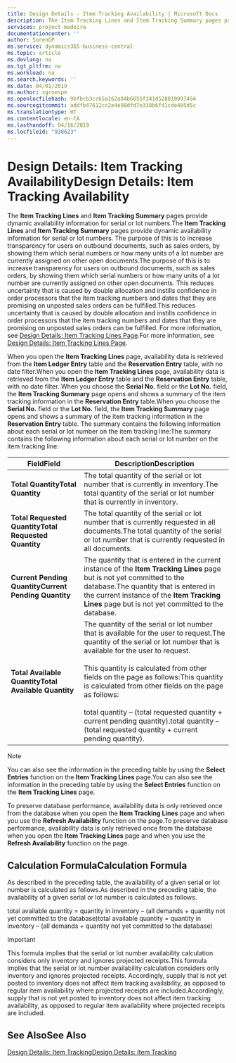 ```yaml
---
title: Design Details - Item Tracking Availability | Microsoft Docs
description: The Item Tracking Lines and Item Tracking Summary pages provide dynamic availability information for serial or lot numbers. The purpose of this is to increase transparency for users on outbound documents, such as sales orders, by showing them which serial numbers or how many units of a lot number are currently assigned on other open documents.
services: project-madeira
documentationcenter: ''
author: SorenGP
ms.service: dynamics365-business-central
ms.topic: article
ms.devlang: na
ms.tgt_pltfrm: na
ms.workload: na
ms.search.keywords: ''
ms.date: 04/01/2019
ms.author: sgroespe
ms.openlocfilehash: 9bfbcb3cc65a162a04b6055f341d528810097494
ms.sourcegitcommit: addfb47612cc2e4e98dfd7e338b6f41cde405d5c
ms.translationtype: HT
ms.contentlocale: en-CA
ms.lasthandoff: 04/16/2019
ms.locfileid: "938623"
---
```

# <a name="design-details-item-tracking-availability"></a><span data-ttu-id="e28c8-104">Design Details: Item Tracking Availability</span><span class="sxs-lookup"><span data-stu-id="e28c8-104">Design Details: Item Tracking Availability</span></span>
<span data-ttu-id="e28c8-105">The **Item Tracking Lines** and **Item Tracking Summary** pages provide dynamic availability information for serial or lot numbers.</span><span class="sxs-lookup"><span data-stu-id="e28c8-105">The **Item Tracking Lines** and **Item Tracking Summary** pages provide dynamic availability information for serial or lot numbers.</span></span> <span data-ttu-id="e28c8-106">The purpose of this is to increase transparency for users on outbound documents, such as sales orders, by showing them which serial numbers or how many units of a lot number are currently assigned on other open documents.</span><span class="sxs-lookup"><span data-stu-id="e28c8-106">The purpose of this is to increase transparency for users on outbound documents, such as sales orders, by showing them which serial numbers or how many units of a lot number are currently assigned on other open documents.</span></span> <span data-ttu-id="e28c8-107">This reduces uncertainty that is caused by double allocation and instills confidence in order processors that the item tracking numbers and dates that they are promising on unposted sales orders can be fulfilled.</span><span class="sxs-lookup"><span data-stu-id="e28c8-107">This reduces uncertainty that is caused by double allocation and instills confidence in order processors that the item tracking numbers and dates that they are promising on unposted sales orders can be fulfilled.</span></span> <span data-ttu-id="e28c8-108">For more information, see [Design Details: Item Tracking Lines Page](design-details-item-tracking-lines-window.md).</span><span class="sxs-lookup"><span data-stu-id="e28c8-108">For more information, see [Design Details: Item Tracking Lines Page](design-details-item-tracking-lines-window.md).</span></span>  

 <span data-ttu-id="e28c8-109">When you open the **Item Tracking Lines** page, availability data is retrieved from the **Item Ledger Entry** table and the **Reservation Entry** table, with no date filter.</span><span class="sxs-lookup"><span data-stu-id="e28c8-109">When you open the **Item Tracking Lines** page, availability data is retrieved from the **Item Ledger Entry** table and the **Reservation Entry** table, with no date filter.</span></span> <span data-ttu-id="e28c8-110">When you choose the **Serial No.** field or the **Lot No.** field, the **Item Tracking Summary** page opens and shows a summary of the item tracking information in the **Reservation Entry** table.</span><span class="sxs-lookup"><span data-stu-id="e28c8-110">When you choose the **Serial No.** field or the **Lot No.** field, the **Item Tracking Summary** page opens and shows a summary of the item tracking information in the **Reservation Entry** table.</span></span> <span data-ttu-id="e28c8-111">The summary contains the following information about each serial or lot number on the item tracking line:</span><span class="sxs-lookup"><span data-stu-id="e28c8-111">The summary contains the following information about each serial or lot number on the item tracking line:</span></span>  

|<span data-ttu-id="e28c8-112">Field</span><span class="sxs-lookup"><span data-stu-id="e28c8-112">Field</span></span>|<span data-ttu-id="e28c8-113">Description</span><span class="sxs-lookup"><span data-stu-id="e28c8-113">Description</span></span>|  
|---------------------------------|---------------------------------------|  
|<span data-ttu-id="e28c8-114">**Total Quantity**</span><span class="sxs-lookup"><span data-stu-id="e28c8-114">**Total Quantity**</span></span>|<span data-ttu-id="e28c8-115">The total quantity of the serial or lot number that is currently in inventory.</span><span class="sxs-lookup"><span data-stu-id="e28c8-115">The total quantity of the serial or lot number that is currently in inventory.</span></span>|  
|<span data-ttu-id="e28c8-116">**Total Requested Quantity**</span><span class="sxs-lookup"><span data-stu-id="e28c8-116">**Total Requested Quantity**</span></span>|<span data-ttu-id="e28c8-117">The total quantity of the serial or lot number that is currently requested in all documents.</span><span class="sxs-lookup"><span data-stu-id="e28c8-117">The total quantity of the serial or lot number that is currently requested in all documents.</span></span>|  
|<span data-ttu-id="e28c8-118">**Current Pending Quantity**</span><span class="sxs-lookup"><span data-stu-id="e28c8-118">**Current Pending Quantity**</span></span>|<span data-ttu-id="e28c8-119">The quantity that is entered in the current instance of the **Item Tracking Lines** page but is not yet committed to the database.</span><span class="sxs-lookup"><span data-stu-id="e28c8-119">The quantity that is entered in the current instance of the **Item Tracking Lines** page but is not yet committed to the database.</span></span>|  
|<span data-ttu-id="e28c8-120">**Total Available Quantity**</span><span class="sxs-lookup"><span data-stu-id="e28c8-120">**Total Available Quantity**</span></span>|<span data-ttu-id="e28c8-121">The quantity of the serial or lot number that is available for the user to request.</span><span class="sxs-lookup"><span data-stu-id="e28c8-121">The quantity of the serial or lot number that is available for the user to request.</span></span><br /><br /> <span data-ttu-id="e28c8-122">This quantity is calculated from other fields on the page as follows:</span><span class="sxs-lookup"><span data-stu-id="e28c8-122">This quantity is calculated from other fields on the page as follows:</span></span><br /><br /> <span data-ttu-id="e28c8-123">total quantity – (total requested quantity + current pending quantity).</span><span class="sxs-lookup"><span data-stu-id="e28c8-123">total quantity – (total requested quantity + current pending quantity).</span></span>|  

> [!NOTE]  
>  <span data-ttu-id="e28c8-124">You can also see the information in the preceding table by using the **Select Entries** function on the **Item Tracking Lines** page.</span><span class="sxs-lookup"><span data-stu-id="e28c8-124">You can also see the information in the preceding table by using the **Select Entries** function on the **Item Tracking Lines** page.</span></span>  

 <span data-ttu-id="e28c8-125">To preserve database performance, availability data is only retrieved once from the database when you open the **Item Tracking Lines** page and when you use the **Refresh Availability** function on the page.</span><span class="sxs-lookup"><span data-stu-id="e28c8-125">To preserve database performance, availability data is only retrieved once from the database when you open the **Item Tracking Lines** page and when you use the **Refresh Availability** function on the page.</span></span>  

## <a name="calculation-formula"></a><span data-ttu-id="e28c8-126">Calculation Formula</span><span class="sxs-lookup"><span data-stu-id="e28c8-126">Calculation Formula</span></span>  
 <span data-ttu-id="e28c8-127">As described in the preceding table, the availability of a given serial or lot number is calculated as follows.</span><span class="sxs-lookup"><span data-stu-id="e28c8-127">As described in the preceding table, the availability of a given serial or lot number is calculated as follows.</span></span>  

 <span data-ttu-id="e28c8-128">total available quantity = quantity in inventory – (all demands + quantity not yet committed to the database)</span><span class="sxs-lookup"><span data-stu-id="e28c8-128">total available quantity = quantity in inventory – (all demands + quantity not yet committed to the database)</span></span>  

> [!IMPORTANT]  
>  <span data-ttu-id="e28c8-129">This formula implies that the serial or lot number availability calculation considers only inventory and ignores projected receipts.</span><span class="sxs-lookup"><span data-stu-id="e28c8-129">This formula implies that the serial or lot number availability calculation considers only inventory and ignores projected receipts.</span></span> <span data-ttu-id="e28c8-130">Accordingly, supply that is not yet posted to inventory does not affect item tracking availability, as opposed to regular item availability where projected receipts are included.</span><span class="sxs-lookup"><span data-stu-id="e28c8-130">Accordingly, supply that is not yet posted to inventory does not affect item tracking availability, as opposed to regular item availability where projected receipts are included.</span></span>  

## <a name="see-also"></a><span data-ttu-id="e28c8-131">See Also</span><span class="sxs-lookup"><span data-stu-id="e28c8-131">See Also</span></span>  
 [<span data-ttu-id="e28c8-132">Design Details: Item Tracking</span><span class="sxs-lookup"><span data-stu-id="e28c8-132">Design Details: Item Tracking</span></span>](design-details-item-tracking.md)
